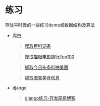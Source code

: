 # 练习

存放平时做的一些练习demo或数据结构及算法

* 爬虫
    > [爬取百科词条](https://github.com/leitmily/practice/tree/master/spider/BaiduBaike "百科词条")

    > [爬取猫眼电影排行Top100](https://github.com/leitmily/practice/tree/master/spider/Maoyan "猫眼Top100")

    > [抓取今日头条街拍美图](https://github.com/leitmily/practice/tree/master/spider/TouTiao "今日头条美图")

    > [抓取淘宝美食信息](https://github.com/leitmily/practice/tree/master/spider/TBMeishi "淘宝美食")

* django
    > [django练习-开发简易博客](https://github.com/leitmily/practice/tree/master/django/myblog)